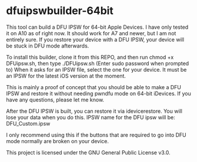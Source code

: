 # dfuipswbuilder-64bit
This tool can build a DFU IPSW for 64-bit Apple Devices. I have only tested it on A10 as of right now. It should work for A7 and newer, but I am not entirely sure. If you restore your device with a DFU IPSW, your device will be stuck in DFU mode afterwards.

To install this builder, clone it from this REPO, and then run chmod +x DFUipsw.sh, then type ./DFUipsw.sh (Enter sudo password when prompted to)
When it asks for an IPSW file, select the one for your device. It must be an IPSW for the latest iOS version at the moment.

This is mainly a proof of concept that you should be able to make a DFU IPSW and restore it without needing pwndfu mode on 64-bit iDevices.
If you have any questions, please let me know.

After the DFU IPSW is built, you can restore it via idevicerestore. You will lose your data when you do this.
IPSW name for the DFU ipsw will be: DFU_Custom.ipsw

I only recommend using this if the buttons that are required to go into DFU mode normally are broken on your device.

This project is licensed under the GNU General Public License v3.0.
